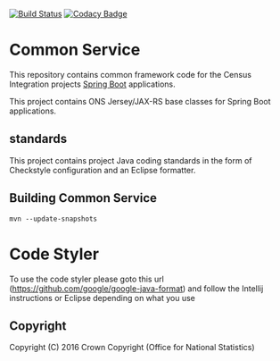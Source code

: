 [![Build Status](https://travis-ci.org/ONSdigital/census-int-common-service.svg?branch=master)](https://travis-ci.org/ONSdigital/census-int-common-service)
[![Codacy Badge](https://api.codacy.com/project/badge/Grade/37fdebe43c0f467ead6394a3d43d90f4)](https://www.codacy.com/app/sdcplatform/census-int-common-service?utm_source=github.com&amp;utm_medium=referral&amp;utm_content=ONSdigital/census-int-common-service&amp;utm_campaign=Badge_Grade)

# Common Service
This repository contains common framework code for the Census Integration projects [Spring Boot](http://projects.spring.io/spring-boot/) applications.

This project contains ONS Jersey/JAX-RS base classes for Spring Boot applications.

## standards
This project contains project Java coding standards in the form of Checkstyle configuration and an Eclipse formatter.

## Building Common Service

```
mvn --update-snapshots
```

# Code Styler
To use the code styler please goto this url (https://github.com/google/google-java-format) and follow the Intellij instructions or Eclipse depending on what you use

## Copyright
Copyright (C) 2016 Crown Copyright (Office for National Statistics)

